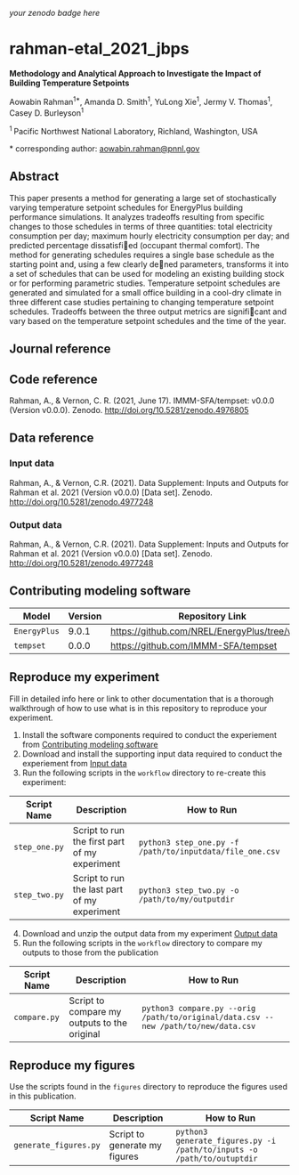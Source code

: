 _your zenodo badge here_

# rahman-etal_2021_jbps

**Methodology and Analytical Approach to Investigate the Impact of Building Temperature Setpoints**

Aowabin Rahman<sup>1\*</sup>, Amanda D. Smith<sup>1</sup>, YuLong Xie<sup>1</sup>, Jermy V. Thomas<sup>1</sup>, Casey D. Burleyson<sup>1</sup>

<sup>1 </sup> Pacific Northwest National Laboratory, Richland, Washington, USA

\* corresponding author:  aowabin.rahman@pnnl.gov

## Abstract
This paper presents a method for generating a large set of stochastically varying temperature setpoint schedules for EnergyPlus building performance simulations. It analyzes tradeoffs resulting from specific changes to those schedules in terms of three quantities: total electricity consumption per day; maximum hourly electricity consumption per day; and predicted percentage dissatisfied (occupant thermal comfort). The method for generating schedules requires a single base schedule as the starting point and, using a few clearly dened parameters, transforms it into a set of schedules that can be used for modeling an existing building stock or for performing parametric studies. Temperature setpoint schedules are generated and simulated for a small office building in a cool-dry climate in three different case studies pertaining to changing temperature setpoint schedules. Tradeoffs between the three output metrics are significant and vary based on the temperature setpoint schedules and the time of the year.

## Journal reference
<fill in when available>

## Code reference

Rahman, A., & Vernon, C. R. (2021, June 17). IMMM-SFA/tempset: v0.0.0 (Version v0.0.0). Zenodo. http://doi.org/10.5281/zenodo.4976805

## Data reference

### Input data
Rahman, A., & Vernon, C.R. (2021). Data Supplement: Inputs and Outputs for Rahman et al. 2021 (Version v0.0.0) [Data set]. Zenodo. http://doi.org/10.5281/zenodo.4977248

### Output data
Rahman, A., & Vernon, C.R. (2021). Data Supplement: Inputs and Outputs for Rahman et al. 2021 (Version v0.0.0) [Data set]. Zenodo. http://doi.org/10.5281/zenodo.4977248

## Contributing modeling software
| Model | Version | Repository Link | DOI |
|-------|---------|-----------------|-----|
| `EnergyPlus` | 9.0.1 | https://github.com/NREL/EnergyPlus/tree/v9.0.1 | https://github.com/NREL/EnergyPlus/tree/v9.0.1 |
| `tempset` | 0.0.0 | https://github.com/IMMM-SFA/tempset | http://doi.org/10.5281/zenodo.4976805 |


## Reproduce my experiment
Fill in detailed info here or link to other documentation that is a thorough walkthrough of how to use what is in this repository to reproduce your experiment.


1. Install the software components required to conduct the experiement from [Contributing modeling software](#contributing-modeling-software)
2. Download and install the supporting input data required to conduct the experiement from [Input data](#input-data)
3. Run the following scripts in the `workflow` directory to re-create this experiment:

| Script Name | Description | How to Run |
| --- | --- | --- |
| `step_one.py` | Script to run the first part of my experiment | `python3 step_one.py -f /path/to/inputdata/file_one.csv` |
| `step_two.py` | Script to run the last part of my experiment | `python3 step_two.py -o /path/to/my/outputdir` |

4. Download and unzip the output data from my experiment [Output data](#output-data)
5. Run the following scripts in the `workflow` directory to compare my outputs to those from the publication

| Script Name | Description | How to Run |
| --- | --- | --- |
| `compare.py` | Script to compare my outputs to the original | `python3 compare.py --orig /path/to/original/data.csv --new /path/to/new/data.csv` |

## Reproduce my figures
Use the scripts found in the `figures` directory to reproduce the figures used in this publication.

| Script Name | Description | How to Run |
| --- | --- | --- |
| `generate_figures.py` | Script to generate my figures | `python3 generate_figures.py -i /path/to/inputs -o /path/to/outuptdir` |
